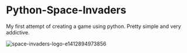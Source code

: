 # Python-Space-Invaders
My first attempt of creating a game using python.
Pretty simple and very addictive.

![space-invaders-logo-e1412894973856](https://user-images.githubusercontent.com/34989581/42763792-b3a1d89c-891c-11e8-812a-8c5fe76c406c.png)
